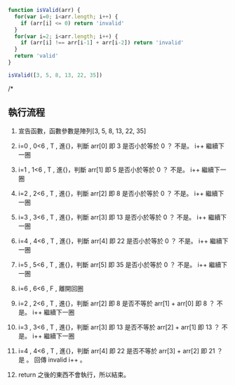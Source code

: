 ``` js
function isValid(arr) {
  for(var i=0; i<arr.length; i++) {
    if (arr[i] <= 0) return 'invalid'
  }
  for(var i=2; i<arr.length; i++) {
    if (arr[i] !== arr[i-1] + arr[i-2]) return 'invalid'
  }
  return 'valid'
}

isValid([3, 5, 8, 13, 22, 35])
```
/*
## 執行流程
1. 宣告函數，函數參數是陣列[3, 5, 8, 13, 22, 35]
2. i=0 , 0<6 , T , 進{}，判斷 arr[0] 即 3  是否小於等於 0 ？ 不是。 i++ 繼續下一圈
3. i=1 , 1<6 , T , 進{}，判斷 arr[1] 即 5  是否小於等於 0 ？ 不是。 i++ 繼續下一圈
4. i=2 , 2<6 , T , 進{}，判斷 arr[2] 即 8  是否小於等於 0 ？ 不是。 i++ 繼續下一圈
5. i=3 , 3<6 , T , 進{}，判斷 arr[3] 即 13 是否小於等於 0 ？ 不是。 i++ 繼續下一圈
6. i=4 , 4<6 , T , 進{}，判斷 arr[4] 即 22 是否小於等於 0 ？ 不是。 i++ 繼續下一圈
7. i=5 , 5<6 , T , 進{}，判斷 arr[5] 即 35 是否小於等於 0 ？ 不是。 i++ 繼續下一圈
8. i=6 , 6<6 , F , 離開回圈

09. i=2 , 2<6 , T , 進{}，判斷 arr[2] 即 8  是否不等於 arr[1] + arr[0] 即 8  ？ 不是。 i++ 繼續下一圈
10. i=3 , 3<6 , T , 進{}，判斷 arr[3] 即 13 是否不等於 arr[2] + arr[1] 即 13 ？ 不是。 i++ 繼續下一圈
11. i=4 , 4<6 , T , 進{}，判斷 arr[4] 即 22 是否不等於 arr[3] + arr[2] 即 21 ？ 是  。  回傳 invalid i++ 。
12. return 之後的東西不會執行，所以結束。

